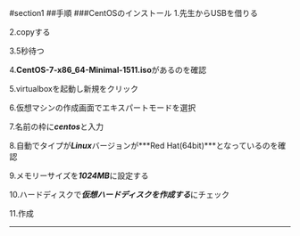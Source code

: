 #section1
##手順
###CentOSのインストール
1.先生からUSBを借りる

2.copyする

3.5秒待つ

4.**CentOS-7-x86_64-Minimal-1511.iso**があるのを確認

5.virtualboxを起動し新規をクリック

6.仮想マシンの作成画面でエキスパートモードを選択

7.名前の枠に***centos***と入力

8.自動でタイプが***Linux***バージョンが***Red Hat(64bit)***となっているのを確認

9.メモリーサイズを***1024MB***に設定する

10.ハードディスクで***仮想ハードディスクを作成する***にチェック

11.作成

--------------------------------------------------------------------------

 

